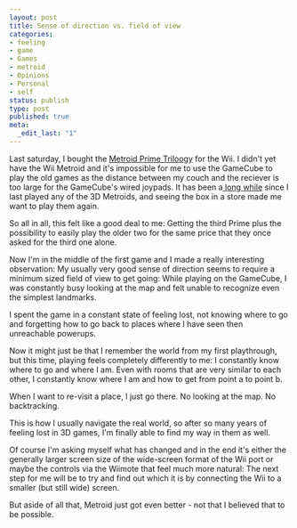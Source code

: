 ```yaml
---
layout: post
title: Sense of direction vs. field of view
categories:
- feeling
- game
- Games
- metroid
- Opinions
- Personal
- self
status: publish
type: post
published: true
meta:
  _edit_last: "1"
---
```

Last saturday, I bought the <a href="http://www.amazon.com/Metroid-Prime-Trilogy-Collectors-Nintendo-Wii/dp/B002ATY7JE/ref=sr_1_2?ie=UTF8&amp;s=videogames&amp;qid=1255016237&amp;sr=8-2">Metroid Prime Triloogy</a> for the Wii. I didn't yet have the Wii Metroid and it's impossible for me to use the GameCube to play the old games as the distance between my couch and the reciever is too large for the GameCube's wired joypads. It has been a<a href="/2006/11/the-atmosphere-in-good-games/"> long while</a> since I last played any of the 3D Metroids, and seeing the box in a store made me want to play them again.

So all in all, this felt like a good deal to me: Getting the third Prime plus the possibility to easily play the older two for the same price that they once asked for the third one alone.

Now I'm in the middle of the first game and I made a really interesting observation: My usually very good sense of direction seems to require a minimum sized field of view to get going: While playing on the GameCube, I was constantly busy looking at the map and felt unable to recognize even the simplest landmarks.

I spent the game in a constant state of feeling lost, not knowing where to go and forgetting how to go back to places where I have seen then unreachable powerups.

Now it might just be that I remember the world from my first playthrough, but this time, playing feels completely differently to me: I constantly know where to go and where I am. Even with rooms that are very similar to each other, I constantly know where I am and how to get from point a to point b.

When I want to re-visit a place, I just go there. No looking at the map. No backtracking.

This is how I usually navigate the real world, so after so many years of feeling lost in 3D games, I'm finally able to find my way in them as well.

Of course I'm asking myself what has changed and in the end it's either the generally larger screen size of the wide-screen format of the Wii port or maybe the controls via the Wiimote that feel much more natural: The next step for me will be to try and find out which it is by connecting the Wii to a smaller (but still wide) screen.

But aside of all that, Metroid just got even better - not that I believed that to be possible.
